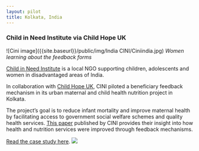 ```yaml
---
layout: pilot
title: Kolkata, India
---
```

### Child in Need Institute via Child Hope UK

![Cini image]({{site.baseurl}}/public/img/India CINI/Ciniindia.jpg)
*Women learning about the feedback forms*

[Child in Need Institute](http://www.cini-india.org) is a local NGO supporting children, adolescents and women in disadvantaged areas of India.

In collaboration with [Child Hope UK](http://www.childhope.org.uk), CINI piloted a beneficiary feedback mechanism in its urban maternal and child health nutrition project in Kolkata.

The project’s goal is to reduce infant mortality and improve maternal health by facilitating access to government social welfare schemes and quality health services. [This paper]({{site.baseurl}}/public/files/Cinihealth.pdf) published by CINI provides their insight into how health and nutrition services were improved through feedback mechanisms.

[Read the case study here]({{site.baseurl}}/public/files/CINIIndia.pdf).
<img style="margin:auto" src="{{site.baseurl}}/public/img/logos/partner//childhope.png">
